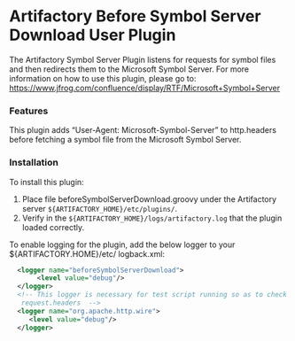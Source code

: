 ﻿Artifactory Before Symbol Server Download User Plugin
 ==========================================

The Artifactory Symbol Server Plugin listens for requests for symbol files and then redirects them to the Microsoft Symbol Server.
For more information on how to use this plugin, please go to: https://www.jfrog.com/confluence/display/RTF/Microsoft+Symbol+Server

### Features
 This plugin adds “User-Agent: Microsoft-Symbol-Server” to http.headers before fetching a symbol file from the Microsoft Symbol Server.

### Installation
 To install this plugin:
   1. Place file beforeSymbolServerDownload.groovy under the Artifactory server `${ARTIFACTORY_HOME}/etc/plugins/`.
   2. Verify in the `${ARTIFACTORY_HOME}/logs/artifactory.log` that the plugin loaded correctly.


 To enable logging for the plugin, add the below logger to your ${ARTIFACTORY.HOME}/etc/ logback.xml:
 ```XML
   <logger name="beforeSymbolServerDownload">
        <level value="debug"/>
   </logger>
   <!-- This logger is necessary for test script running so as to check http-outgoing value of   
    request.headers  -->
   <logger name="org.apache.http.wire">  
      <level value="debug"/>
   </logger>
```

